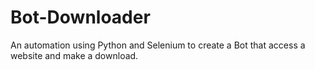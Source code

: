 # Bot-Downloader
An automation using Python and Selenium to create a Bot that access a website and make a download. 
